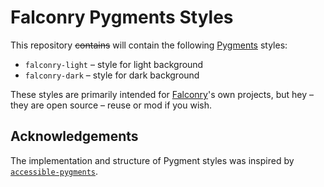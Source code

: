 # Falconry Pygments Styles

This repository ~~contains~~ will contain the following [Pygments](https://pygments.org/) styles:

* `falconry-light` – style for light background
* `falconry-dark` – style for dark background

These styles are primarily intended for
[Falconry](https://github.com/falconry/)'s own projects, but hey –
they are open source – reuse or mod if you wish.

## Acknowledgements

The implementation and structure of Pygment styles was inspired by
[`accessible-pygments`](https://github.com/Quansight-Labs/accessible-pygments).
